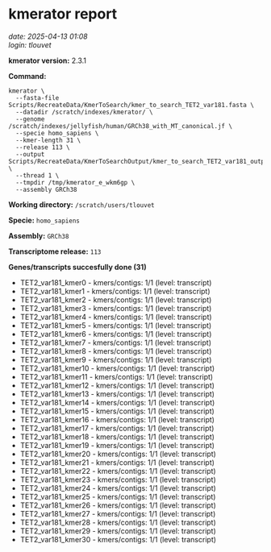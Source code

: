 # kmerator report
*date: 2025-04-13 01:08*  
*login: tlouvet*

**kmerator version:** 2.3.1

**Command:**

```
kmerator \
  --fasta-file Scripts/RecreateData/KmerToSearch/kmer_to_search_TET2_var181.fasta \
  --datadir /scratch/indexes/kmerator/ \
  --genome /scratch/indexes/jellyfish/human/GRCh38_with_MT_canonical.jf \
  --specie homo_sapiens \
  --kmer-length 31 \
  --release 113 \
  --output Scripts/RecreateData/KmerToSearchOutput/kmer_to_search_TET2_var181_output \
  --thread 1 \
  --tmpdir /tmp/kmerator_e_wkm6gp \
  --assembly GRCh38
```

**Working directory:** `/scratch/users/tlouvet`

**Specie:** `homo_sapiens`

**Assembly:** `GRCh38`

**Transcriptome release:** `113`

**Genes/transcripts succesfully done (31)**

- TET2_var181_kmer0 - kmers/contigs: 1/1 (level: transcript)
- TET2_var181_kmer1 - kmers/contigs: 1/1 (level: transcript)
- TET2_var181_kmer2 - kmers/contigs: 1/1 (level: transcript)
- TET2_var181_kmer3 - kmers/contigs: 1/1 (level: transcript)
- TET2_var181_kmer4 - kmers/contigs: 1/1 (level: transcript)
- TET2_var181_kmer5 - kmers/contigs: 1/1 (level: transcript)
- TET2_var181_kmer6 - kmers/contigs: 1/1 (level: transcript)
- TET2_var181_kmer7 - kmers/contigs: 1/1 (level: transcript)
- TET2_var181_kmer8 - kmers/contigs: 1/1 (level: transcript)
- TET2_var181_kmer9 - kmers/contigs: 1/1 (level: transcript)
- TET2_var181_kmer10 - kmers/contigs: 1/1 (level: transcript)
- TET2_var181_kmer11 - kmers/contigs: 1/1 (level: transcript)
- TET2_var181_kmer12 - kmers/contigs: 1/1 (level: transcript)
- TET2_var181_kmer13 - kmers/contigs: 1/1 (level: transcript)
- TET2_var181_kmer14 - kmers/contigs: 1/1 (level: transcript)
- TET2_var181_kmer15 - kmers/contigs: 1/1 (level: transcript)
- TET2_var181_kmer16 - kmers/contigs: 1/1 (level: transcript)
- TET2_var181_kmer17 - kmers/contigs: 1/1 (level: transcript)
- TET2_var181_kmer18 - kmers/contigs: 1/1 (level: transcript)
- TET2_var181_kmer19 - kmers/contigs: 1/1 (level: transcript)
- TET2_var181_kmer20 - kmers/contigs: 1/1 (level: transcript)
- TET2_var181_kmer21 - kmers/contigs: 1/1 (level: transcript)
- TET2_var181_kmer22 - kmers/contigs: 1/1 (level: transcript)
- TET2_var181_kmer23 - kmers/contigs: 1/1 (level: transcript)
- TET2_var181_kmer24 - kmers/contigs: 1/1 (level: transcript)
- TET2_var181_kmer25 - kmers/contigs: 1/1 (level: transcript)
- TET2_var181_kmer26 - kmers/contigs: 1/1 (level: transcript)
- TET2_var181_kmer27 - kmers/contigs: 1/1 (level: transcript)
- TET2_var181_kmer28 - kmers/contigs: 1/1 (level: transcript)
- TET2_var181_kmer29 - kmers/contigs: 1/1 (level: transcript)
- TET2_var181_kmer30 - kmers/contigs: 1/1 (level: transcript)

